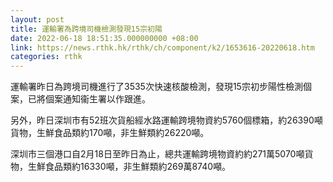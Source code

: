```yaml
---
layout: post
title: 運輸署為跨境司機檢測發現15宗初陽
date: 2022-06-18 18:51:35.000000000 +08:00
link: https://news.rthk.hk/rthk/ch/component/k2/1653616-20220618.htm
categories: rthk
---
```


運輸署昨日為跨境司機進行了3535次快速核酸檢測，發現15宗初步陽性檢測個案，已將個案通知衞生署以作跟進。

另外，昨日深圳市有52班次貨船經水路運輸跨境物資約5760個標箱，約26390噸貨物，生鮮食品類約170噸，非生鮮類約26220噸。

深圳市三個港口自2月18日至昨日為止，總共運輸跨境物資約約271萬5070噸貨物，生鮮食品類約16330噸，非生鮮類約269萬8740噸。
